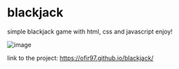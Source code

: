# blackjack

simple blackjack game with html, css and javascript
enjoy!

![image](https://github.com/Ofir97/blackjack/assets/93199708/8265ef1a-0194-41e3-9d1a-54b1cea440f3)


link to the project: https://ofir97.github.io/blackjack/

